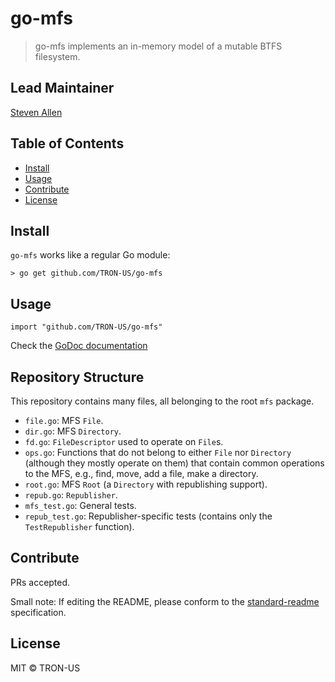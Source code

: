# go-mfs

> go-mfs implements an in-memory model of a mutable BTFS filesystem.

## Lead Maintainer

[Steven Allen](https://github.com/Stebalien)

## Table of Contents

- [Install](#install)
- [Usage](#usage)
- [Contribute](#contribute)
- [License](#license)

## Install

`go-mfs` works like a regular Go module:

```
> go get github.com/TRON-US/go-mfs
```

## Usage

```
import "github.com/TRON-US/go-mfs"
```

Check the [GoDoc documentation](https://pkg.go.dev/github.com/TRON-US/go-mfs)

## Repository Structure
This repository contains many files, all belonging to the root `mfs` package.

* `file.go`: MFS `File`.
* `dir.go`: MFS `Directory`.
* `fd.go`: `FileDescriptor` used to operate on `File`s.
* `ops.go`: Functions that do not belong to either `File` nor `Directory` (although they mostly operate on them) that contain common operations to the MFS, e.g., find, move, add a file, make a directory.
* `root.go`: MFS `Root` (a `Directory` with republishing support).
* `repub.go`: `Republisher`.
* `mfs_test.go`: General tests.
* `repub_test.go`: Republisher-specific tests (contains only the `TestRepublisher` function).

## Contribute

PRs accepted.

Small note: If editing the README, please conform to the [standard-readme](https://github.com/RichardLitt/standard-readme) specification.

## License

MIT © TRON-US
